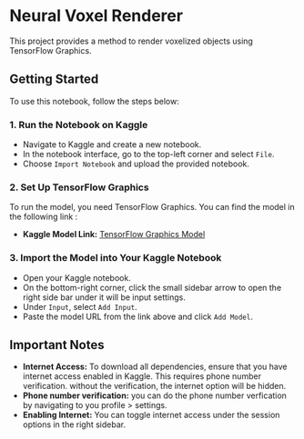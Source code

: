 # Neural Voxel Renderer

This project provides a method to render voxelized objects using TensorFlow Graphics.

## Getting Started

To use this notebook, follow the steps below:

### 1. Run the Notebook on Kaggle

- Navigate to Kaggle and create a new notebook.
- In the notebook interface, go to the top-left corner and select `File`.
- Choose `Import Notebook` and upload the provided notebook.

### 2. Set Up TensorFlow Graphics

To run the model, you need TensorFlow Graphics. You can find the model in the following link :

- **Kaggle Model Link:** [TensorFlow Graphics Model](https://www.kaggle.com/models/sudhanshusuvasiya/tensorflow-graphics)

### 3. Import the Model into Your Kaggle Notebook

- Open your Kaggle notebook.
- On the bottom-right corner, click the small sidebar arrow to open the right side bar under it will be input settings.
- Under `Input`, select `Add Input`.
- Paste the model URL from the link above and click `Add Model`.

## Important Notes

- **Internet Access:** To download all dependencies, ensure that you have internet access enabled in Kaggle. This requires phone number verification. without the verification, the internet option will be hidden.
- **Phone number verification:** you can do the phone number verfication by navigating to you profile > settings.
- **Enabling Internet:** You can toggle internet access under the session options in the right sidebar.
